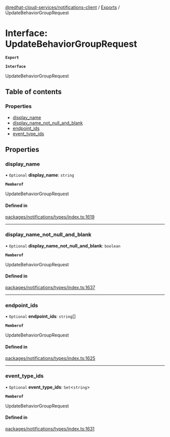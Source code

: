 [@redhat-cloud-services/notifications-client](../README.md) / [Exports](../modules.md) / UpdateBehaviorGroupRequest

# Interface: UpdateBehaviorGroupRequest

**`Export`**

**`Interface`**

UpdateBehaviorGroupRequest

## Table of contents

### Properties

- [display\_name](UpdateBehaviorGroupRequest.md#display_name)
- [display\_name\_not\_null\_and\_blank](UpdateBehaviorGroupRequest.md#display_name_not_null_and_blank)
- [endpoint\_ids](UpdateBehaviorGroupRequest.md#endpoint_ids)
- [event\_type\_ids](UpdateBehaviorGroupRequest.md#event_type_ids)

## Properties

### display\_name

• `Optional` **display\_name**: `string`

**`Memberof`**

UpdateBehaviorGroupRequest

#### Defined in

[packages/notifications/types/index.ts:1619](https://github.com/RedHatInsights/javascript-clients/blob/master/packages/notifications/types/index.ts#L1619)

___

### display\_name\_not\_null\_and\_blank

• `Optional` **display\_name\_not\_null\_and\_blank**: `boolean`

**`Memberof`**

UpdateBehaviorGroupRequest

#### Defined in

[packages/notifications/types/index.ts:1637](https://github.com/RedHatInsights/javascript-clients/blob/master/packages/notifications/types/index.ts#L1637)

___

### endpoint\_ids

• `Optional` **endpoint\_ids**: `string`[]

**`Memberof`**

UpdateBehaviorGroupRequest

#### Defined in

[packages/notifications/types/index.ts:1625](https://github.com/RedHatInsights/javascript-clients/blob/master/packages/notifications/types/index.ts#L1625)

___

### event\_type\_ids

• `Optional` **event\_type\_ids**: `Set`<`string`\>

**`Memberof`**

UpdateBehaviorGroupRequest

#### Defined in

[packages/notifications/types/index.ts:1631](https://github.com/RedHatInsights/javascript-clients/blob/master/packages/notifications/types/index.ts#L1631)
